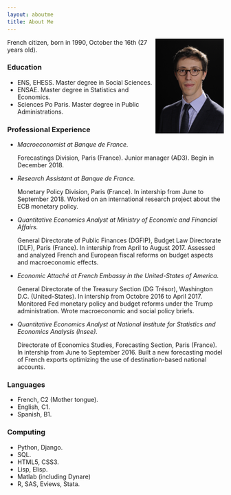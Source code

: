 ```yaml
---
layout: aboutme
title: About Me
---
```


<img style="float: right; max-height: 220px;" src="public/image/photo.jpg">

French citizen, born in 1990, October the 16th (27 years old).

### Education

* ENS, EHESS. Master degree in Social Sciences.
* ENSAE. Master degree in Statistics and Economics.
* Sciences Po Paris. Master degree in Public Administrations.

### Professional Experience

* *Macroeconomist at Banque de France.*

    Forecastings Division, Paris (France). Junior manager (AD3). Begin in December 2018.

* *Research Assistant at Banque de France.*

    Monetary Policy Division, Paris (France). In intership from June to September 2018. Worked on an international research project about the ECB monetary policy.

* *Quantitative Economics Analyst at Ministry of Economic and Financial Affairs.*

    General Directorate of Public Finances (DGFIP), Budget Law Directorate (DLF), Paris (France). In intership from April to August 2017. Assessed and analyzed French and European fiscal reforms on budget aspects and macroeconomic effects.

* *Economic Attaché at French Embassy in the United-States of America.*

    General Directorate of the Treasury Section (DG Trésor), Washington D.C. (United-States). In intership from Octobre 2016 to April 2017. Monitored Fed monetary policy and budget reforms under the Trump administration. Wrote macroeconomic and social policy briefs.

* *Quantitative Economics Analyst at National Institute for Statistics and Economics Analysis (Insee).*

    Directorate of Economics Studies, Forecasting Section, Paris (France). In intership from June to September 2016. Built a new forecasting model of French exports optimizing the use of destination-based national accounts.

### Languages

* French, C2 (Mother tongue).
* English, C1.
* Spanish, B1.

### Computing

* Python, Django.
* SQL.
* HTML5, CSS3.
* Lisp, Elisp.
* Matlab (including Dynare)
* R, SAS, Eviews, Stata.
